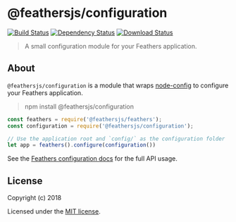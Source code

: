 # @feathersjs/configuration

[![Build Status](https://travis-ci.org/feathersjs/feathers.png?branch=master)](https://travis-ci.org/feathersjs/feathers)
[![Dependency Status](https://img.shields.io/david/feathersjs/feathers.svg?style=flat-square&path=packages/configuration)](https://david-dm.org/feathersjs/feathers?path=packages/configuration)
[![Download Status](https://img.shields.io/npm/dm/@feathersjs/configuration.svg?style=flat-square)](https://www.npmjs.com/package/@feathersjs/configuration)

> A small configuration module for your Feathers application.

## About

`@feathersjs/configuration` is a module that wraps [node-config](https://github.com/lorenwest/node-config) to configure your Feathers application.

> npm install @feathersjs/configuration

```js
const feathers = require('@feathersjs/feathers');
const configuration = require('@feathersjs/configuration');

// Use the application root and `config/` as the configuration folder
let app = feathers().configure(configuration())
```

See the [Feathers configuration docs](https://docs.feathersjs.com/api/configuration.html) for the full API usage.

## License

Copyright (c) 2018

Licensed under the [MIT license](LICENSE).
